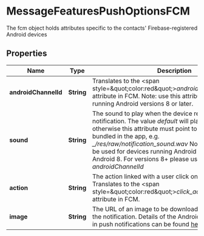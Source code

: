 

# MessageFeaturesPushOptionsFCM

The fcm object holds attributes specific to the contacts' Firebase-registered Android devices

## Properties

| Name | Type | Description | Notes |
|------------ | ------------- | ------------- | -------------|
|**androidChannelId** | **String** | Translates to the &lt;span style&#x3D;\&quot;color:red\&quot;&gt;*android_channel_id*&lt;/span&gt; attribute in FCM. Note: use this attribute for devices running Android versions 8 or later. |  [optional] |
|**sound** | **String** | The sound to play when the device receives the notification. The value *default* will play the system sound, otherwise this attribute must point to a sound resource bundled in the app, e.g. *_/res/raw/notification_sound.wav*  Note: This attribute can be used for devices running Android versions older than Android 8. For versions 8+ please use the *androidChannelId* |  [optional] |
|**action** | **String** | The action linked with a user click on the notification. Translates to the &lt;span style&#x3D;\&quot;color:red\&quot;&gt;*click_action*&lt;/span&gt; attribute in FCM. |  [optional] |
|**image** | **String** | The URL of an image to be downloaded and displayed in the notification.  Details of the Android support for images in push notifications can be found [here](https://firebase.google.com/docs/cloud-messaging/android/send-image) |  [optional] |



